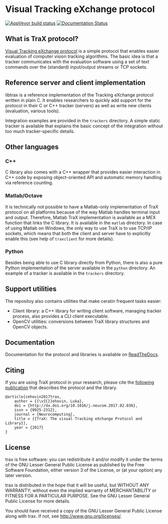 Visual Tracking eXchange protocol
=================================

[![AppVeyor build status](https://ci.appveyor.com/api/projects/status/e12tdjnekrv7qivl/branch/master?svg=true)](https://ci.appveyor.com/project/lukacu/trax/branch/master)
[![Documentation Status](https://readthedocs.org/projects/trax/badge/?version=latest)](http://trax.readthedocs.io/en/latest/?badge=latest)

What is TraX protocol?
----------------------

[Visual Tracking eXchange protocol](http://prints.vicos.si/publications/311/) is a simple protocol that enables easier evaluation of computer vision tracking algorithms. The basic idea is that a tracker communicates with the evaluation software using a set of text commands over the (standard) input/output streams or TCP sockets.

Reference server and client implementation
--------------------------------------------

libtrax is a reference implementation of the Tracking eXchange protocol written in plain C. It enables researchers to quickly add support for the protocol in their C or C++ tracker (servers) as well as write new clients (evaluation, various tools).

Integration examples are provided in the `trackers` directory. A simple static tracker is available that explains the basic concept of the integration without too much tracker-specific details.

Other languages
---------------

### C++

C library also comes with a C++ wrapper that provides easier interaction in C++ code by exposing object-oriented API and automatic memory handling via reference counting.

### Matlab/Octave

It is technically not possible to have a Matlab-only implementation of TraX protocol on all platforms because of the way Matlab handles terminal input and output. Therefore, Matlab TraX implementation is available as a MEX function that links the C library. It is available in the `matlab` directory. In case of using Matlab on Windows, the only way to use TraX is to use TCP/IP sockets, which means that both the client and server have to explicitly enable this (see help of `traxclient` for more details).

### Python

Besides being able to use C library directly from Python, there is also a pure Python implementation of the server available in the `python` directory. An example of a tracker is available in the `trackers` directory.

Support utilities
-----------------

The repositoy also contains utilities that make ceratin frequent tasks easier:

 * Client library: a C++ library for writing client software, managing tracker process, also provides a CLI client executable.
 * OpenCV utilities: conversions between TraX library structures and OpenCV objects.

Documentation
-------------

Documentation for the protocol and libraries is available on [ReadTheDocs](http://trax.readthedocs.io/).

Citing
------

If you are using TraX protocol in your research, please cite the [following publication](http://dx.doi.org/10.1016/j.neucom.2017.02.036) that describes the protocol and the library.

```
@article{cehovin2017trax,
    author = {{\v{C}}ehovin, Luka},
    doi = {http://dx.doi.org/10.1016/j.neucom.2017.02.036},
    issn = {0925-2312},
    journal = {Neurocomputing},
    title = {{TraX: The visual Tracking eXchange Protocol and Library}},
    year = {2017}
}
```

License
-------

trax is free software: you can redistribute it and/or modify it under the terms of the GNU Lesser General Public License as published by the Free Software Foundation, either version 3 of the License, or (at your option) any later version.

trax is distributed in the hope that it will be useful, but WITHOUT ANY WARRANTY; without even the implied warranty of MERCHANTABILITY or FITNESS FOR A PARTICULAR PURPOSE. See the GNU Lesser General Public License for more details.

You should have received a copy of the GNU Lesser General Public License
along with trax. If not, see <http://www.gnu.org/licenses/>.

